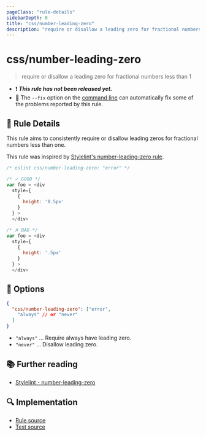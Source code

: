 ```yaml
---
pageClass: "rule-details"
sidebarDepth: 0
title: "css/number-leading-zero"
description: "require or disallow a leading zero for fractional numbers less than 1"
---
```

# css/number-leading-zero

> require or disallow a leading zero for fractional numbers less than 1

- :exclamation: <badge text="This rule has not been released yet." vertical="middle" type="error"> ***This rule has not been released yet.*** </badge>
- :wrench: The `--fix` option on the [command line](https://eslint.org/docs/user-guide/command-line-interface#fixing-problems) can automatically fix some of the problems reported by this rule.

## :book: Rule Details

This rule aims to consistently require or disallow leading zeros for fractional numbers less than one.

This rule was inspired by [Stylelint's number-leading-zero rule](https://stylelint.io/user-guide/rules/list/number-leading-zero/).

<eslint-code-block fix>

```js
/* eslint css/number-leading-zero: "error" */

/* ✓ GOOD */
var foo = <div
  style={
    {
      height: '0.5px'
    }
  } >
  </div>

/* ✗ BAD */
var foo = <div
  style={
    {
      height: '.5px'
    }
  } >
  </div>
```

</eslint-code-block>

## :wrench: Options

```json
{
  "css/number-leading-zero": ["error", 
    "always" // or "never"
  ]
}
```

- `"always"` ... Require always have leading zero.
- `"never"` ... Disallow leading zero.

## :books: Further reading

- [Stylelint - number-leading-zero]

[Stylelint - number-leading-zero]: https://stylelint.io/user-guide/rules/list/number-leading-zero/

## :mag: Implementation

- [Rule source](https://github.com/ota-meshi/eslint-plugin-css/blob/main/lib/rules/number-leading-zero.ts)
- [Test source](https://github.com/ota-meshi/eslint-plugin-css/blob/main/tests/lib/rules/number-leading-zero.ts)
